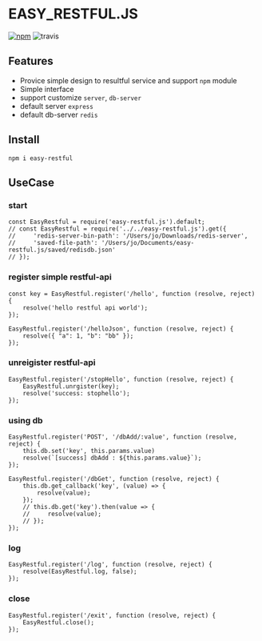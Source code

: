 # EASY_RESTFUL.JS
[![npm](https://img.shields.io/npm/v/pixel-js-k.svg)](https://www.npmjs.com/package/pixel-js-k)
![travis](https://travis-ci.org/keicoon/easy-restful.js.svg?branch=master)  
## Features
- Provice simple design to resultful service and support `npm` module
- Simple interface
- support customize `server`, `db-server`
- default server `express`
- default db-server `redis`
## Install
```
npm i easy-restful
```
## UseCase
### start
```
const EasyRestful = require('easy-restful.js').default;
// const EasyRestful = require('../../easy-restful.js').get({
//     'redis-server-bin-path': '/Users/jo/Downloads/redis-server',
//     'saved-file-path': '/Users/jo/Documents/easy-restful.js/saved/redisdb.json'
// });
```
### register simple restful-api
```
const key = EasyRestful.register('/hello', function (resolve, reject) {
    resolve('hello restful api world');
});

EasyRestful.register('/helloJson', function (resolve, reject) {
    resolve({ "a": 1, "b": "bb" });
});
```
### unreigister restful-api
```
EasyRestful.register('/stopHello', function (resolve, reject) {
    EasyRestful.unrgister(key);
    resolve('success: stophello');
});
```
### using db
```
EasyRestful.register('POST', '/dbAdd/:value', function (resolve, reject) {
    this.db.set('key', this.params.value)
    resolve(`[success] dbAdd : ${this.params.value}`);
});

EasyRestful.register('/dbGet', function (resolve, reject) {
    this.db.get_callback('key', (value) => {
        resolve(value);
    });
    // this.db.get('key').then(value => {
    //     resolve(value);
    // });
});
```
### log
```
EasyRestful.register('/log', function (resolve, reject) {
    resolve(EasyRestful.log, false);
});
```
### close
```
EasyRestful.register('/exit', function (resolve, reject) {
    EasyRestful.close();
});
```
